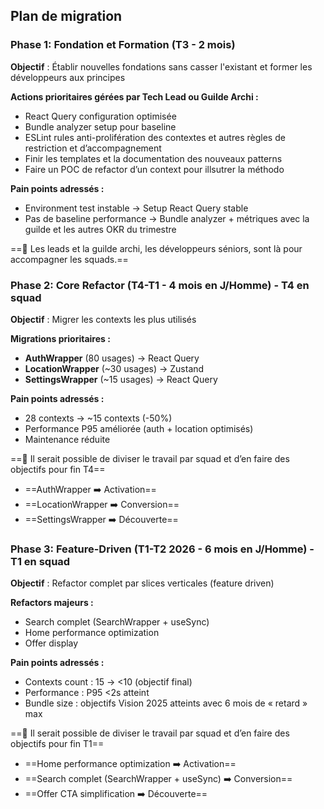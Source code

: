 ## Plan de migration

### Phase 1: Fondation et Formation (T3 - 2 mois)

**Objectif** : Établir nouvelles fondations sans casser l'existant et former les développeurs aux principes

**Actions prioritaires gérées par Tech Lead ou Guilde Archi :**

- React Query configuration optimisée
- Bundle analyzer setup pour baseline
- ESLint rules anti-prolifération des contextes et autres règles de restriction et d’accompagnement
- Finir les templates et la documentation des nouveaux patterns
- Faire un POC de refactor d’un context pour illsutrer la méthodo

**Pain points adressés :**

- Environment test instable → Setup React Query stable
- Pas de baseline performance → Bundle analyzer + métriques avec la guilde et les autres OKR du trimestre

==:children_crossing: Les leads et la guilde archi, les développeurs séniors, sont là pour accompagner les squads.==

### Phase 2: Core Refactor (T4-T1 - 4 mois en J/Homme) - T4 en squad

**Objectif** : Migrer les contexts les plus utilisés

**Migrations prioritaires :**

- **AuthWrapper** (80 usages) → React Query
- **LocationWrapper** (~30 usages) → Zustand
- **SettingsWrapper** (~15 usages) → React Query

**Pain points adressés :**

- 28 contexts → ~15 contexts (-50%)
- Performance P95 améliorée (auth + location optimisés)
- Maintenance réduite

==:information_desk_person: Il serait possible de diviser le travail par squad et d’en faire des objectifs pour fin T4==

- ==AuthWrapper :arrow_right: Activation==
- ==LocationWrapper :arrow_right: Conversion==
- ==SettingsWrapper :arrow_right: Découverte==

### Phase 3: Feature-Driven (T1-T2 2026 - 6 mois en J/Homme) - T1 en squad

**Objectif** : Refactor complet par slices verticales (feature driven)

**Refactors majeurs :**

- Search complet (SearchWrapper + useSync)
- Home performance optimization
- Offer display 

**Pain points adressés :**

- Contexts count : 15 → <10 (objectif final)
- Performance : P95 <2s atteint
- Bundle size : objectifs Vision 2025 atteints avec 6 mois de « retard » max

==:information_desk_person: Il serait possible de diviser le travail par squad et d’en faire des objectifs pour fin T1==

- ==Home performance optimization :arrow_right: Activation==
- ==Search complet (SearchWrapper + useSync) :arrow_right: Conversion==
- ==Offer CTA simplification :arrow_right: Découverte==